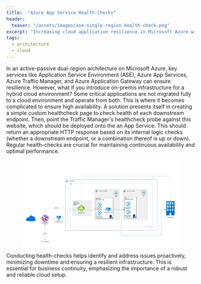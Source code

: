 ```yaml
---
title:  "Azure App Service Health-Checks"
header:
  teaser: "/assets/images/ase-single-region-health-check.png"
excerpt: "Increasing cloud application resilience in Microsoft Azure with Traffic Managers, Application Gateways and App Services."
tags:
  - architecture
  - cloud
---
```


In an active-passive dual-region architecture on Microsoft Azure, key services like Application Service Environment (ASE), Azure App Services, Azure Traffic Manager, and Azure Application Gateway can ensure resilience. However, what if you introduce on-premis infrastructure for a hybrid cloud environment?  Some critical applications are not migrated fully to a cloud environment and operate from both.  This is where it becomes complicated to ensure high availability.  A solution presents itself in creating a simple custom healthcheck page to check health of each downstream endpoint.  Then, point the Traffic Manager's healthcheck probe against this website, which should be deployed onto the an App Service.  This should return an appropriate HTTP response based on its internal logic checks (whether a downstream endpoint, or a combination thereof is up or down).  Regular health-checks are crucial for maintaining continuous availability and optimal performance.

<figure>
    <a href="/assets/images/ase-single-region-health-check.png"><img src="/assets/images/ase-single-region-health-check.png"></a>
</figure>

Conducting health-checks helps identify and address issues proactively, minimizing downtime and ensuring a resilient infrastructure. This is essential for business continuity, emphasizing the importance of a robust and reliable cloud setup.


